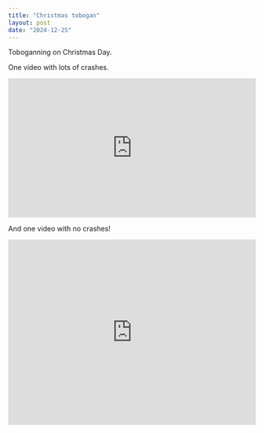 ```yaml
---
title: "Christmas tobogan"
layout: post
date: "2024-12-25"
---
```


Toboganning on Christmas Day.

One video with lots of crashes.

<div style="padding:56.25% 0 0 0;position:relative;"><iframe src="https://player.vimeo.com/video/1049264121?badge=0&amp;autopause=0&amp;player_id=0&amp;app_id=58479" frameborder="0" allow="autoplay; fullscreen; picture-in-picture; clipboard-write; encrypted-media" style="position:absolute;top:0;left:0;width:100%;height:100%;" title="video_20241225_134255"></iframe></div><script src="https://player.vimeo.com/api/player.js"></script>

And one video with no crashes!

<div style="padding:75% 0 0 0;position:relative;"><iframe src="https://player.vimeo.com/video/1049263606?badge=0&amp;autopause=0&amp;player_id=0&amp;app_id=58479" frameborder="0" allow="autoplay; fullscreen; picture-in-picture; clipboard-write; encrypted-media" style="position:absolute;top:0;left:0;width:100%;height:100%;" title="video_20241225_133930"></iframe></div><script src="https://player.vimeo.com/api/player.js"></script>
